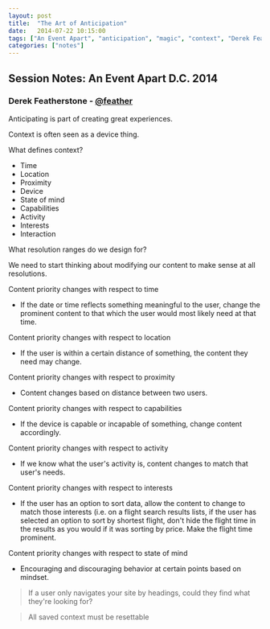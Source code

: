 ```yaml
---
layout: post
title:  "The Art of Anticipation"
date:   2014-07-22 10:15:00
tags: ["An Event Apart", "anticipation", "magic", "context", "Derek Featherstone"]
categories: ["notes"]
---
```


## Session Notes: An Event Apart D.C. 2014


### Derek Featherstone - [@feather]

Anticipating is part of creating great experiences.

Context is often seen as a device thing.

What defines context?
- Time
- Location
- Proximity
- Device
- State of mind
- Capabilities
- Activity
- Interests
- Interaction

What resolution ranges do we design for?

We need to start thinking about modifying our content to make sense at all resolutions.

Content priority changes with respect to time
- If the date or time reflects something meaningful to the user, change the prominent content to that which the user would most likely need at that time.

Content priority changes with respect to location
- If the user is within a certain distance of something, the content they need may change.

Content priority changes with respect to proximity
- Content changes based on distance between two users.

Content priority changes with respect to capabilities
- If the device is capable or incapable of something, change content accordingly.

Content priority changes with respect to activity
- If we know what the user's activity is, content changes to match that user's needs.

Content priority changes with respect to interests
- If the user has an option to sort data, allow the content to change to match those interests (i.e. on a flight search results lists, if the user has selected an option to sort by shortest flight, don't hide the flight time in the results as you would if it was sorting by price. Make the flight time prominent.

Content priority changes with respect to state of mind
- Encouraging and discouraging behavior at certain points based on mindset.

>If a user only navigates your site by headings, could they find what they're looking for?

>All saved context must be resettable


[@feather]:http://twitter.com/feather